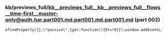 ### kb/previews_full/kb__previews_full__kb__previews_full__flows__time-first__master-only@auth.har.part001.md.part001.md.part001.md (part 002)

```md
efineProperty({},\"passive\",{get:function(){Et=!0}});window.addEventListener(\"test\",t,t),window.removeEventListener(\
```

```
